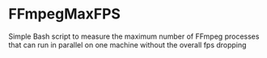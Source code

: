 FFmpegMaxFPS
============

Simple Bash script to measure the maximum number of FFmpeg processes that can run in parallel on one machine without the overall fps dropping
